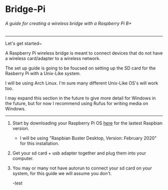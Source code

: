 # Bridge-Pi

###### A guide for creating a wireless bridge with a Raspberry Pi B+
---
Let's get started~

A Raspberry Pi wireless bridge is meant to connect devices that do not have a wireless card/adapter to a wireless network.

The set up guide is going to be foucsed on setting up the SD card for the Rasberry Pi with a Unix-Like system. 

I will be using Arch Linux. I'm sure many different Unix-Like OS's will work too.

I may expand this section in the future to give more detail for Windows in the future, but for now I recommend using Rufus for writing media on Windows.

---
1. Start by downloading your Raspberry Pi OS [here](https://www.raspberrypi.org/downloads/raspbian/) for the lastest Raspbian version.

   - I will be using "Raspbian Buster Desktop, Version: February 2020" for this installation.
   
2. Get your sd card + usb adapter together and plug them into your computer.

3. You may or many not have autorun to connect your sd card on your system, for this guide we will assume you don't.
    
    -test
